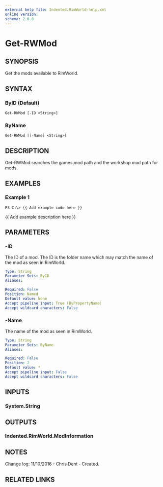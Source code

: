 ```yaml
---
external help file: Indented.RimWorld-help.xml
online version: 
schema: 2.0.0
---
```


# Get-RWMod

## SYNOPSIS
Get the mods available to RimWorld.

## SYNTAX

### ByID (Default)
```
Get-RWMod [-ID <String>]
```

### ByName
```
Get-RWMod [[-Name] <String>]
```

## DESCRIPTION
Get-RWMod searches the games mod path and the workshop mod path for mods.

## EXAMPLES

### Example 1
```
PS C:\> {{ Add example code here }}
```

{{ Add example description here }}

## PARAMETERS

### -ID
The ID of a mod.
The ID is the folder name which may match the name of the mod as seen in RimWorld.

```yaml
Type: String
Parameter Sets: ByID
Aliases: 

Required: False
Position: Named
Default value: None
Accept pipeline input: True (ByPropertyName)
Accept wildcard characters: False
```

### -Name
The name of the mod as seen in RimWorld.

```yaml
Type: String
Parameter Sets: ByName
Aliases: 

Required: False
Position: 2
Default value: *
Accept pipeline input: False
Accept wildcard characters: False
```

## INPUTS

### System.String

## OUTPUTS

### Indented.RimWorld.ModInformation

## NOTES
Change log:
    11/10/2016 - Chris Dent - Created.

## RELATED LINKS

